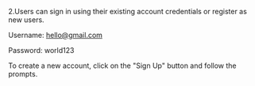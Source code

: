 

2.Users can sign in using their existing account credentials or register as new users.


Username: hello@gmail.com


Password: world123


To create a new account, click on the "Sign Up" button and follow the prompts.
